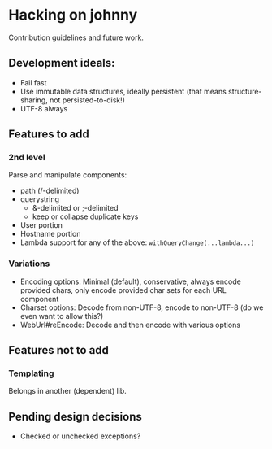 # Hacking on johnny

Contribution guidelines and future work.

## Development ideals:

- Fail fast
- Use immutable data structures, ideally persistent (that means
  structure-sharing, not persisted-to-disk!)
- UTF-8 always

## Features to add

### 2nd level

Parse and manipulate components:

- path (/-delimited)
- querystring
  - &-delimited or ;-delimited
  - keep or collapse duplicate keys
- User portion
- Hostname portion
- Lambda support for any of the above: `withQueryChange(...lambda...)`

### Variations

- Encoding options: Minimal (default), conservative, always encode
  provided chars, only encode provided char sets for each URL
  component
- Charset options: Decode from non-UTF-8, encode to non-UTF-8 (do we
  even want to allow this?)
- WebUrl#reEncode: Decode and then encode with various options

## Features not to add

### Templating

Belongs in another (dependent) lib.

## Pending design decisions

- Checked or unchecked exceptions?
